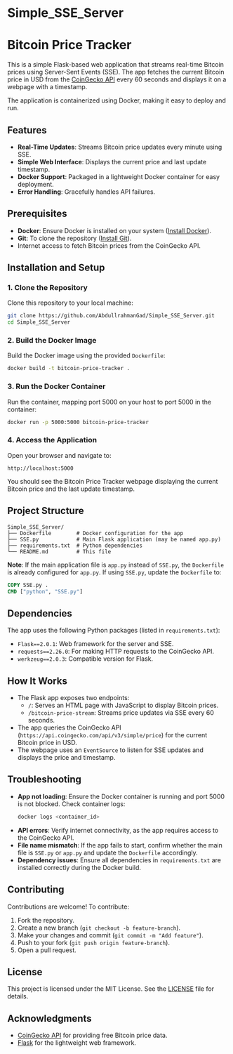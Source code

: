# Simple_SSE_Server
# Bitcoin Price Tracker

This is a simple Flask-based web application that streams real-time Bitcoin prices using Server-Sent Events (SSE). The app fetches the current Bitcoin price in USD from the [CoinGecko API](https://www.coingecko.com/en/api) every 60 seconds and displays it on a webpage with a timestamp.

The application is containerized using Docker, making it easy to deploy and run.

## Features
- **Real-Time Updates**: Streams Bitcoin price updates every minute using SSE.
- **Simple Web Interface**: Displays the current price and last update timestamp.
- **Docker Support**: Packaged in a lightweight Docker container for easy deployment.
- **Error Handling**: Gracefully handles API failures.

## Prerequisites
- **Docker**: Ensure Docker is installed on your system ([Install Docker](https://docs.docker.com/get-docker/)).
- **Git**: To clone the repository ([Install Git](https://git-scm.com/book/en/v2/Getting-Started-Installing-Git)).
- Internet access to fetch Bitcoin prices from the CoinGecko API.

## Installation and Setup

### 1. Clone the Repository
Clone this repository to your local machine:
```bash
git clone https://github.com/AbdullrahmanGad/Simple_SSE_Server.git
cd Simple_SSE_Server
```

### 2. Build the Docker Image
Build the Docker image using the provided `Dockerfile`:
```bash
docker build -t bitcoin-price-tracker .
```

### 3. Run the Docker Container
Run the container, mapping port 5000 on your host to port 5000 in the container:
```bash
docker run -p 5000:5000 bitcoin-price-tracker
```

### 4. Access the Application
Open your browser and navigate to:
```
http://localhost:5000
```
You should see the Bitcoin Price Tracker webpage displaying the current Bitcoin price and the last update timestamp.

## Project Structure
```
Simple_SSE_Server/
├── Dockerfile        # Docker configuration for the app
├── SSE.py            # Main Flask application (may be named app.py)
├── requirements.txt  # Python dependencies
└── README.md         # This file
```

**Note**: If the main application file is `app.py` instead of `SSE.py`, the `Dockerfile` is already configured for `app.py`. If using `SSE.py`, update the `Dockerfile` to:
```dockerfile
COPY SSE.py .
CMD ["python", "SSE.py"]
```

## Dependencies
The app uses the following Python packages (listed in `requirements.txt`):
- `Flask==2.0.1`: Web framework for the server and SSE.
- `requests==2.26.0`: For making HTTP requests to the CoinGecko API.
- `werkzeug==2.0.3`: Compatible version for Flask.

## How It Works
- The Flask app exposes two endpoints:
  - `/`: Serves an HTML page with JavaScript to display Bitcoin prices.
  - `/bitcoin-price-stream`: Streams price updates via SSE every 60 seconds.
- The app queries the CoinGecko API (`https://api.coingecko.com/api/v3/simple/price`) for the current Bitcoin price in USD.
- The webpage uses an `EventSource` to listen for SSE updates and displays the price and timestamp.

## Troubleshooting
- **App not loading**: Ensure the Docker container is running and port 5000 is not blocked. Check container logs:
  ```bash
  docker logs <container_id>
  ```
- **API errors**: Verify internet connectivity, as the app requires access to the CoinGecko API.
- **File name mismatch**: If the app fails to start, confirm whether the main file is `SSE.py` or `app.py` and update the `Dockerfile` accordingly.
- **Dependency issues**: Ensure all dependencies in `requirements.txt` are installed correctly during the Docker build.

## Contributing
Contributions are welcome! To contribute:
1. Fork the repository.
2. Create a new branch (`git checkout -b feature-branch`).
3. Make your changes and commit (`git commit -m "Add feature"`).
4. Push to your fork (`git push origin feature-branch`).
5. Open a pull request.

## License
This project is licensed under the MIT License. See the [LICENSE](LICENSE) file for details.

## Acknowledgments
- [CoinGecko API](https://www.coingecko.com/en/api) for providing free Bitcoin price data.
- [Flask](https://flask.palletsprojects.com/) for the lightweight web framework.
